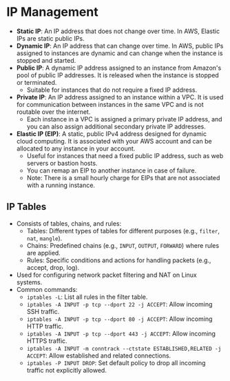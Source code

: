 # IP Management

- **Static IP**: An IP address that does not change over time. In AWS, Elastic IPs are static public IPs.
- **Dynamic IP**: An IP address that can change over time. In AWS, public IPs assigned to instances are dynamic and can change when the instance is stopped and started.
- **Public IP**: A dynamic IP address assigned to an instance from Amazon's pool of public IP addresses. It is released when the instance is stopped or terminated.
  - Suitable for instances that do not require a fixed IP address.
- **Private IP**: An IP address assigned to an instance within a VPC. It is used for communication between instances in the same VPC and is not routable over the internet.
  - Each instance in a VPC is assigned a primary private IP address, and you can also assign additional secondary private IP addresses.
- **Elastic IP (EIP)**: A static, public IPv4 address designed for dynamic cloud computing. It is associated with your AWS account and can be allocated to any instance in your account.
  - Useful for instances that need a fixed public IP address, such as web servers or bastion hosts.
  - You can remap an EIP to another instance in case of failure.
  - Note: There is a small hourly charge for EIPs that are not associated with a running instance.

## IP Tables

- Consists of tables, chains, and rules:
  - Tables: Different types of tables for different purposes (e.g., `filter`, `nat`, `mangle`).
  - Chains: Predefined chains (e.g., `INPUT`, `OUTPUT`, `FORWARD`) where rules are applied.
  - Rules: Specific conditions and actions for handling packets (e.g., accept, drop, log).
- Used for configuring network packet filtering and NAT on Linux systems.
- Common commands:
  - `iptables -L`: List all rules in the filter table.
  - `iptables -A INPUT -p tcp --dport 22 -j ACCEPT`: Allow incoming SSH traffic.
  - `iptables -A INPUT -p tcp --dport 80 -j ACCEPT`: Allow incoming HTTP traffic.
  - `iptables -A INPUT -p tcp --dport 443 -j ACCEPT`: Allow incoming HTTPS traffic.
  - `iptables -A INPUT -m conntrack --ctstate ESTABLISHED,RELATED -j ACCEPT`: Allow established and related connections.
  - `iptables -P INPUT DROP`: Set default policy to drop all incoming traffic not explicitly allowed.
